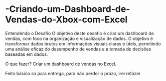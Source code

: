 # -Criando-um-Dashboard-de-Vendas-do-Xbox-com-Excel

Entendendo o Desafio
O objetivo deste desafio é criar um dashboard de vendas, com foco na organização e visualização de dados. O objetivo é transformar dados brutos em informações visuais claras e úteis, permitindo uma análise eficaz do desempenho de vendas e a tomada de decisões baseadas em dados.

O que fazer?
Criar um dashboard de vendas no Excel.

Feito básico so para entrega, para não perder o prazo, irei refazer
